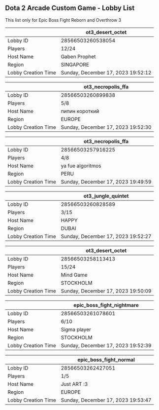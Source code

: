 ## Dota 2 Arcade Custom Game - Lobby List

This list only for Epic Boss Fight Reborn and Overthrow 3

|  | ot3_desert_octet |
| ------ | ------ |
| Lobby ID | 28566503260538054 |
| Players | 12/24 |
| Host Name | Gaben Prophet |
| Region | SINGAPORE |
| Lobby Creation Time | Sunday, December 17, 2023 19:52:12 |


|  | ot3_necropolis_ffa |
| ------ | ------ |
| Lobby ID | 28566503260899838 |
| Players | 5/8 |
| Host Name | пипин короткий |
| Region | EUROPE |
| Lobby Creation Time | Sunday, December 17, 2023 19:52:30 |


|  | ot3_necropolis_ffa |
| ------ | ------ |
| Lobby ID | 28566503257916225 |
| Players | 4/8 |
| Host Name | ya fue algoritmos |
| Region | PERU |
| Lobby Creation Time | Sunday, December 17, 2023 19:49:59 |


|  | ot3_jungle_quintet |
| ------ | ------ |
| Lobby ID | 28566503260828589 |
| Players | 3/15 |
| Host Name | HAPPY |
| Region | DUBAI |
| Lobby Creation Time | Sunday, December 17, 2023 19:52:27 |


|  | ot3_desert_octet |
| ------ | ------ |
| Lobby ID | 28566503258113413 |
| Players | 15/24 |
| Host Name | Mind Game |
| Region | STOCKHOLM |
| Lobby Creation Time | Sunday, December 17, 2023 19:50:09 |


|  | epic_boss_fight_nightmare |
| ------ | ------ |
| Lobby ID | 28566503261078601 |
| Players | 6/10 |
| Host Name | Sigma player |
| Region | STOCKHOLM |
| Lobby Creation Time | Sunday, December 17, 2023 19:52:39 |


|  | epic_boss_fight_normal |
| ------ | ------ |
| Lobby ID | 28566503262427051 |
| Players | 1/5 |
| Host Name | Just ART :3 |
| Region | EUROPE |
| Lobby Creation Time | Sunday, December 17, 2023 19:53:47 |


